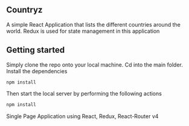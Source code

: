 ## Countryz

A simple React Application that lists the different countries around the world. Redux is used for state management in this application

## Getting started 

Simply clone the repo onto your local machine. Cd into the main folder. Install the dependencies 

```Javscript 
npm install 
```
Then start the local server by performing the following actions 

```Javascript 
npm install 
```

Single Page Application using React, Redux, React-Router v4
